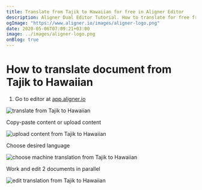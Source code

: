 ```yaml
---
title: Translate from Tajik to Hawaiian for free in Aligner Editor
description: Aligner Dual Editor Tutorial. How to translate for free from Tajik to Hawaiian. Aligner is multilingual document management platform. 
ogImage: "https://www.aligner.io/images/aligner-logo.png"
date: 2020-05-06T07:09:21+03:00
image: ../images/aligner-logo.png
onBlog: true
---
```


# How to translate document from Tajik to Hawaiian

1. Go to editor at [app.aligner.io](https://app.aligner.io "Aligner App web page")

![translate from Tajik to Hawaiian](../aligner-blank-editor.png "translate from Tajik to Hawaiian")

Copy-paste content or upload content

![upload content from Tajik to Hawaiian](../aligner-uploaded-document.png "upload content from Tajik to Hawaiian")

Choose desired language

![choose machine translation from Tajik to Hawaiian](../aligner-language-dropdown.png "choose machine translation from Tajik to Hawaiian")

Work and edit 2 documents in parallel

![edit translation from Tajik to Hawaiian](../aligner-double-sitded-editor.png "edit translation from Tajik to Hawaiian")

